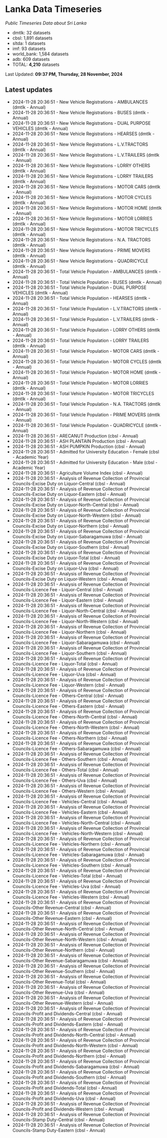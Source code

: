 # Lanka Data Timeseries
*Public Timeseries Data about Sri Lanka*

* dmtlk: 32 datasets
* cbsl: 1,891 datasets
* sltda: 1 datasets
* imf: 93 datasets
* world_bank: 1,584 datasets
* adb: 609 datasets
* TOTAL: **4,210** datasets

Last Updated: **09:37 PM, Thursday, 28 November, 2024**

## Latest updates

* 2024-11-28 20:36:51 - New Vehicle Registrations - AMBULANCES (dmtlk - Annual)
* 2024-11-28 20:36:51 - New Vehicle Registrations - BUSES (dmtlk - Annual)
* 2024-11-28 20:36:51 - New Vehicle Registrations - DUAL PURPOSE VEHICLES (dmtlk - Annual)
* 2024-11-28 20:36:51 - New Vehicle Registrations - HEARSES (dmtlk - Annual)
* 2024-11-28 20:36:51 - New Vehicle Registrations - L.V.TRACTORS (dmtlk - Annual)
* 2024-11-28 20:36:51 - New Vehicle Registrations - L.V.TRAILERS (dmtlk - Annual)
* 2024-11-28 20:36:51 - New Vehicle Registrations - LORRY OTHERS (dmtlk - Annual)
* 2024-11-28 20:36:51 - New Vehicle Registrations - LORRY TRAILERS (dmtlk - Annual)
* 2024-11-28 20:36:51 - New Vehicle Registrations - MOTOR CARS (dmtlk - Annual)
* 2024-11-28 20:36:51 - New Vehicle Registrations - MOTOR CYCLES (dmtlk - Annual)
* 2024-11-28 20:36:51 - New Vehicle Registrations - MOTOR HOME (dmtlk - Annual)
* 2024-11-28 20:36:51 - New Vehicle Registrations - MOTOR LORRIES (dmtlk - Annual)
* 2024-11-28 20:36:51 - New Vehicle Registrations - MOTOR TRICYCLES (dmtlk - Annual)
* 2024-11-28 20:36:51 - New Vehicle Registrations - N.A. TRACTORS (dmtlk - Annual)
* 2024-11-28 20:36:51 - New Vehicle Registrations - PRIME MOVERS (dmtlk - Annual)
* 2024-11-28 20:36:51 - New Vehicle Registrations - QUADRICYCLE (dmtlk - Annual)
* 2024-11-28 20:36:51 - Total Vehicle Population - AMBULANCES (dmtlk - Annual)
* 2024-11-28 20:36:51 - Total Vehicle Population - BUSES (dmtlk - Annual)
* 2024-11-28 20:36:51 - Total Vehicle Population - DUAL PURPOSE VEHICLES (dmtlk - Annual)
* 2024-11-28 20:36:51 - Total Vehicle Population - HEARSES (dmtlk - Annual)
* 2024-11-28 20:36:51 - Total Vehicle Population - L.V.TRACTORS (dmtlk - Annual)
* 2024-11-28 20:36:51 - Total Vehicle Population - L.V.TRAILERS (dmtlk - Annual)
* 2024-11-28 20:36:51 - Total Vehicle Population - LORRY OTHERS (dmtlk - Annual)
* 2024-11-28 20:36:51 - Total Vehicle Population - LORRY TRAILERS (dmtlk - Annual)
* 2024-11-28 20:36:51 - Total Vehicle Population - MOTOR CARS (dmtlk - Annual)
* 2024-11-28 20:36:51 - Total Vehicle Population - MOTOR CYCLES (dmtlk - Annual)
* 2024-11-28 20:36:51 - Total Vehicle Population - MOTOR HOME (dmtlk - Annual)
* 2024-11-28 20:36:51 - Total Vehicle Population - MOTOR LORRIES (dmtlk - Annual)
* 2024-11-28 20:36:51 - Total Vehicle Population - MOTOR TRICYCLES (dmtlk - Annual)
* 2024-11-28 20:36:51 - Total Vehicle Population - N.A. TRACTORS (dmtlk - Annual)
* 2024-11-28 20:36:51 - Total Vehicle Population - PRIME MOVERS (dmtlk - Annual)
* 2024-11-28 20:36:51 - Total Vehicle Population - QUADRICYCLE (dmtlk - Annual)
* 2024-11-28 20:36:51 - ARECANUT Production (cbsl - Annual)
* 2024-11-28 20:36:51 - ASH PLANTAIN Production (cbsl - Annual)
* 2024-11-28 20:36:51 - ASH PUMPKIN Production (cbsl - Annual)
* 2024-11-28 20:36:51 - Admitted for University Education - Female (cbsl - Academic Year)
* 2024-11-28 20:36:51 - Admitted for University Education - Male (cbsl - Academic Year)
* 2024-11-28 20:36:51 - Agriculture Volume Index (cbsl - Annual)
* 2024-11-28 20:36:51 - Analysis of Revenue Collection of Provincial Councils-Excise Duty on Liquor-Central (cbsl - Annual)
* 2024-11-28 20:36:51 - Analysis of Revenue Collection of Provincial Councils-Excise Duty on Liquor-Eastern (cbsl - Annual)
* 2024-11-28 20:36:51 - Analysis of Revenue Collection of Provincial Councils-Excise Duty on Liquor-North-Central (cbsl - Annual)
* 2024-11-28 20:36:51 - Analysis of Revenue Collection of Provincial Councils-Excise Duty on Liquor-North-Western (cbsl - Annual)
* 2024-11-28 20:36:51 - Analysis of Revenue Collection of Provincial Councils-Excise Duty on Liquor-Northern (cbsl - Annual)
* 2024-11-28 20:36:51 - Analysis of Revenue Collection of Provincial Councils-Excise Duty on Liquor-Sabaragamuwa (cbsl - Annual)
* 2024-11-28 20:36:51 - Analysis of Revenue Collection of Provincial Councils-Excise Duty on Liquor-Southern (cbsl - Annual)
* 2024-11-28 20:36:51 - Analysis of Revenue Collection of Provincial Councils-Excise Duty on Liquor-Total (cbsl - Annual)
* 2024-11-28 20:36:51 - Analysis of Revenue Collection of Provincial Councils-Excise Duty on Liquor-Uva (cbsl - Annual)
* 2024-11-28 20:36:51 - Analysis of Revenue Collection of Provincial Councils-Excise Duty on Liquor-Western (cbsl - Annual)
* 2024-11-28 20:36:51 - Analysis of Revenue Collection of Provincial Councils-Licence Fee - Liquor-Central (cbsl - Annual)
* 2024-11-28 20:36:51 - Analysis of Revenue Collection of Provincial Councils-Licence Fee - Liquor-Eastern (cbsl - Annual)
* 2024-11-28 20:36:51 - Analysis of Revenue Collection of Provincial Councils-Licence Fee - Liquor-North-Central (cbsl - Annual)
* 2024-11-28 20:36:51 - Analysis of Revenue Collection of Provincial Councils-Licence Fee - Liquor-North-Western (cbsl - Annual)
* 2024-11-28 20:36:51 - Analysis of Revenue Collection of Provincial Councils-Licence Fee - Liquor-Northern (cbsl - Annual)
* 2024-11-28 20:36:51 - Analysis of Revenue Collection of Provincial Councils-Licence Fee - Liquor-Sabaragamuwa (cbsl - Annual)
* 2024-11-28 20:36:51 - Analysis of Revenue Collection of Provincial Councils-Licence Fee - Liquor-Southern (cbsl - Annual)
* 2024-11-28 20:36:51 - Analysis of Revenue Collection of Provincial Councils-Licence Fee - Liquor-Total (cbsl - Annual)
* 2024-11-28 20:36:51 - Analysis of Revenue Collection of Provincial Councils-Licence Fee - Liquor-Uva (cbsl - Annual)
* 2024-11-28 20:36:51 - Analysis of Revenue Collection of Provincial Councils-Licence Fee - Liquor-Western (cbsl - Annual)
* 2024-11-28 20:36:51 - Analysis of Revenue Collection of Provincial Councils-Licence Fee - Others-Central (cbsl - Annual)
* 2024-11-28 20:36:51 - Analysis of Revenue Collection of Provincial Councils-Licence Fee - Others-Eastern (cbsl - Annual)
* 2024-11-28 20:36:51 - Analysis of Revenue Collection of Provincial Councils-Licence Fee - Others-North-Central (cbsl - Annual)
* 2024-11-28 20:36:51 - Analysis of Revenue Collection of Provincial Councils-Licence Fee - Others-North-Western (cbsl - Annual)
* 2024-11-28 20:36:51 - Analysis of Revenue Collection of Provincial Councils-Licence Fee - Others-Northern (cbsl - Annual)
* 2024-11-28 20:36:51 - Analysis of Revenue Collection of Provincial Councils-Licence Fee - Others-Sabaragamuwa (cbsl - Annual)
* 2024-11-28 20:36:51 - Analysis of Revenue Collection of Provincial Councils-Licence Fee - Others-Southern (cbsl - Annual)
* 2024-11-28 20:36:51 - Analysis of Revenue Collection of Provincial Councils-Licence Fee - Others-Total (cbsl - Annual)
* 2024-11-28 20:36:51 - Analysis of Revenue Collection of Provincial Councils-Licence Fee - Others-Uva (cbsl - Annual)
* 2024-11-28 20:36:51 - Analysis of Revenue Collection of Provincial Councils-Licence Fee - Others-Western (cbsl - Annual)
* 2024-11-28 20:36:51 - Analysis of Revenue Collection of Provincial Councils-Licence Fee - Vehicles-Central (cbsl - Annual)
* 2024-11-28 20:36:51 - Analysis of Revenue Collection of Provincial Councils-Licence Fee - Vehicles-Eastern (cbsl - Annual)
* 2024-11-28 20:36:51 - Analysis of Revenue Collection of Provincial Councils-Licence Fee - Vehicles-North-Central (cbsl - Annual)
* 2024-11-28 20:36:51 - Analysis of Revenue Collection of Provincial Councils-Licence Fee - Vehicles-North-Western (cbsl - Annual)
* 2024-11-28 20:36:51 - Analysis of Revenue Collection of Provincial Councils-Licence Fee - Vehicles-Northern (cbsl - Annual)
* 2024-11-28 20:36:51 - Analysis of Revenue Collection of Provincial Councils-Licence Fee - Vehicles-Sabaragamuwa (cbsl - Annual)
* 2024-11-28 20:36:51 - Analysis of Revenue Collection of Provincial Councils-Licence Fee - Vehicles-Southern (cbsl - Annual)
* 2024-11-28 20:36:51 - Analysis of Revenue Collection of Provincial Councils-Licence Fee - Vehicles-Total (cbsl - Annual)
* 2024-11-28 20:36:51 - Analysis of Revenue Collection of Provincial Councils-Licence Fee - Vehicles-Uva (cbsl - Annual)
* 2024-11-28 20:36:51 - Analysis of Revenue Collection of Provincial Councils-Licence Fee - Vehicles-Western (cbsl - Annual)
* 2024-11-28 20:36:51 - Analysis of Revenue Collection of Provincial Councils-Other Revenue-Central (cbsl - Annual)
* 2024-11-28 20:36:51 - Analysis of Revenue Collection of Provincial Councils-Other Revenue-Eastern (cbsl - Annual)
* 2024-11-28 20:36:51 - Analysis of Revenue Collection of Provincial Councils-Other Revenue-North-Central (cbsl - Annual)
* 2024-11-28 20:36:51 - Analysis of Revenue Collection of Provincial Councils-Other Revenue-North-Western (cbsl - Annual)
* 2024-11-28 20:36:51 - Analysis of Revenue Collection of Provincial Councils-Other Revenue-Northern (cbsl - Annual)
* 2024-11-28 20:36:51 - Analysis of Revenue Collection of Provincial Councils-Other Revenue-Sabaragamuwa (cbsl - Annual)
* 2024-11-28 20:36:51 - Analysis of Revenue Collection of Provincial Councils-Other Revenue-Southern (cbsl - Annual)
* 2024-11-28 20:36:51 - Analysis of Revenue Collection of Provincial Councils-Other Revenue-Total (cbsl - Annual)
* 2024-11-28 20:36:51 - Analysis of Revenue Collection of Provincial Councils-Other Revenue-Uva (cbsl - Annual)
* 2024-11-28 20:36:51 - Analysis of Revenue Collection of Provincial Councils-Other Revenue-Western (cbsl - Annual)
* 2024-11-28 20:36:51 - Analysis of Revenue Collection of Provincial Councils-Profit and Dividends-Central (cbsl - Annual)
* 2024-11-28 20:36:51 - Analysis of Revenue Collection of Provincial Councils-Profit and Dividends-Eastern (cbsl - Annual)
* 2024-11-28 20:36:51 - Analysis of Revenue Collection of Provincial Councils-Profit and Dividends-North-Central (cbsl - Annual)
* 2024-11-28 20:36:51 - Analysis of Revenue Collection of Provincial Councils-Profit and Dividends-North-Western (cbsl - Annual)
* 2024-11-28 20:36:51 - Analysis of Revenue Collection of Provincial Councils-Profit and Dividends-Northern (cbsl - Annual)
* 2024-11-28 20:36:51 - Analysis of Revenue Collection of Provincial Councils-Profit and Dividends-Sabaragamuwa (cbsl - Annual)
* 2024-11-28 20:36:51 - Analysis of Revenue Collection of Provincial Councils-Profit and Dividends-Southern (cbsl - Annual)
* 2024-11-28 20:36:51 - Analysis of Revenue Collection of Provincial Councils-Profit and Dividends-Total (cbsl - Annual)
* 2024-11-28 20:36:51 - Analysis of Revenue Collection of Provincial Councils-Profit and Dividends-Uva (cbsl - Annual)
* 2024-11-28 20:36:51 - Analysis of Revenue Collection of Provincial Councils-Profit and Dividends-Western (cbsl - Annual)
* 2024-11-28 20:36:51 - Analysis of Revenue Collection of Provincial Councils-Stamp Duty-Central (cbsl - Annual)
* 2024-11-28 20:36:51 - Analysis of Revenue Collection of Provincial Councils-Stamp Duty-Eastern (cbsl - Annual)
